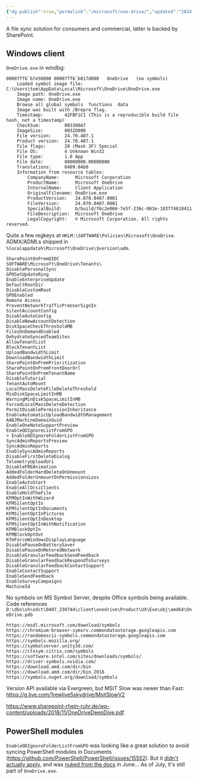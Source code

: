 ```yaml
---
{"dg-publish":true,"permalink":"/microsoft/one-drive/","updated":"2024-07-21T14:58:43.252+10:00"}
---
```


A file sync solution for consumers and commercial, latter is backed by SharePoint.

## Windows client

`OneDrive.exe` in windbg:
```
00007ff6`b7e50000 00007ff6`b817d000   OneDrive   (no symbols)           
    Loaded symbol image file: C:\Users\tom\AppData\Local\Microsoft\OneDrive\OneDrive.exe
    Image path: OneDrive.exe
    Image name: OneDrive.exe
    Browse all global symbols  functions  data
    Image was built with /Brepro flag.
    Timestamp:        42FBF1C1 (This is a reproducible build file hash, not a timestamp)
    CheckSum:         003300A7
    ImageSize:        0032D000
    File version:     24.70.407.1
    Product version:  24.70.407.1
    File flags:       20 (Mask 3F) Special
    File OS:          4 Unknown Win32
    File type:        1.0 App
    File date:        00000000.00000000
    Translations:     0409.04b0
    Information from resource tables:
        CompanyName:      Microsoft Corporation
        ProductName:      Microsoft OneDrive
        InternalName:     Client Application
        OriginalFilename: OneDrive.exe
        ProductVersion:   24.070.0407.0001
        FileVersion:      24.070.0407.0001
        SpecialBuild:     b/build/f6c2e066-7e5f-236c-063e-183774618411
        FileDescription:  Microsoft OneDrive
        LegalCopyright:   © Microsoft Corporation. All rights reserved.
```

Quite a few regkeys at `HKLM:\SOFTWARE\Policies\Microsoft\OneDrive`. ADMX/ADMLs shipped in `%localappdata%\Microsoft\OneDrive\$version\adm`.

```
SharePointOnPremOIDC
SOFTWARE\Microsoft\OneDrive\Tenants\
DisablePersonalSync
GPOSetUpdateRing
EnableEnterpriseUpdate
DefaultRootDir
DisableCustomRoot
GPOEnabled
Remote Access
PreventNetworkTrafficPreUserSignIn
SilentAccountConfig
DisableAutoConfig
DisableNewAccountDetection
DiskSpaceCheckThresholdMB
FilesOnDemandEnabled
DehydrateSyncedTeamSites
AllowTenantList
BlockTenantList
UploadBandwidthLimit
DownloadBandwidthLimit
SharePointOnPremPrioritization
SharePointOnPremFrontDoorUrl
SharePointOnPremTenantName
DisableTutorial
TenantAutoMount
LocalMassDeleteFileDeleteThreshold
MinDiskSpaceLimitInMB
WarningMinDiskSpaceLimitInMB
ForcedLocalMassDeleteDetection
PermitDisablePermissionInheritance
EnableAutomaticUploadBandwidthManagement
AADJMachineDomainGuid
EnableOneNoteSupportPreview
EnableODIgnoreListFromGPO
> EnableODIgnoreFolderListFromGPO
SyncAdminReportsPreview
SyncAdminReports
EnableSyncAdminReports
DisableFirstDeleteDialog
TelemetryUploadUri
DisableFREAnimation
AddedFolderHardDeleteOnUnmount
AddedFolderUnmountOnPermissionsLoss
EnableAutoStart
EnableAllOcsiClients
EnableHoldTheFile
KFMOptInWithWizard
KFMSilentOptIn
KFMSilentOptInDocuments
KFMSilentOptInPictures
KFMSilentOptInDesktop
KFMSilentOptInWithNotification
KFMBlockOptIn
KFMBlockOptOut
KfmForceWindowsDisplayLanguage
DisablePauseOnBatterySaver
DisablePauseOnMeteredNetwork
DisableGranularFeedbackSendFeedback
DisableGranularFeedbackRespondToSurveys
DisableGranularFeedbackContactSupport
EnableContactSupport
EnableSendFeedback
EnableSurveyCampaigns
MachineId
```

No symbols on MS Symbol Server, despite Office symbols being available. Code references `D:\dbs\sh\odct\0407_230744\client\onedrive\Product\UX\Exe\obj\amd64\OneDrive.pdb`


```
https://msdl.microsoft.com/download/symbols
https://chromium-browser-symsrv.commondatastorage.googleapis.com
https://randomascii-symbols.commondatastorage.googleapis.com
https://symbols.mozilla.org/
https://symbolserver.unity3d.com/
https://ctxsym.citrix.com/symbols
https://software.intel.com/sites/downloads/symbols/
https://driver-symbols.nvidia.com/
https://download.amd.com/dir/bin
https://download.amd.com/dir/bin_2018
https://symbols.nuget.org/download/symbols
```

Version API available via Evergreen, but MSIT Slow was newer than Fast: https://g.live.com/1rewlive5skydrive/MsitSlowV2

https://www.sharepoint-rhein-ruhr.de/wp-content/uploads/2018/11/OneDriveDeepDive.pdf
## PowerShell modules
`EnableODIgnoreFolderListFromGPO` was looking like a great solution to avoid syncing PowerShell modules in Documents (https://github.com/PowerShell/PowerShell/issues/15552). But it [didn't actually apply](https://github.com/PowerShell/PowerShell/issues/15552#issuecomment-2067938455), and was [nuked from the docs](https://github.com/MicrosoftDocs/OfficeDocs-SharePoint/commit/e1cb55bd26176f9ce077eaaffc5369352b1fc9ee) in June... As of July, it's still part of `OneDrive.exe`.